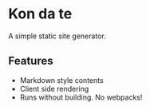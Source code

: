 # Kon da te
A simple static site generator.

## Features
* Markdown style contents
* Client side rendering
* Runs without building. No webpacks!


